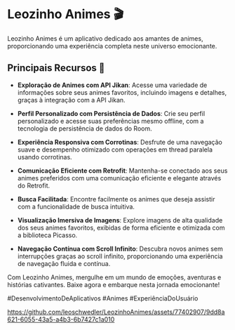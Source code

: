 # Leozinho Animes 🎬

Leozinho Animes é um aplicativo dedicado aos amantes de animes, proporcionando uma experiência completa neste universo emocionante.

## Principais Recursos 🚀

- **Exploração de Animes com API Jikan**: Acesse uma variedade de informações sobre seus animes favoritos, incluindo imagens e detalhes, graças à integração com a API Jikan.

- **Perfil Personalizado com Persistência de Dados**: Crie seu perfil personalizado e acesse suas preferências mesmo offline, com a tecnologia de persistência de dados do Room.

- **Experiência Responsiva com Corrotinas**: Desfrute de uma navegação suave e desempenho otimizado com operações em thread paralela usando corrotinas.

- **Comunicação Eficiente com Retrofit**: Mantenha-se conectado aos seus animes preferidos com uma comunicação eficiente e elegante através do Retrofit.

- **Busca Facilitada**: Encontre facilmente os animes que deseja assistir com a funcionalidade de busca intuitiva.

- **Visualização Imersiva de Imagens**: Explore imagens de alta qualidade dos seus animes favoritos, exibidas de forma eficiente e otimizada com a biblioteca Picasso.

- **Navegação Contínua com Scroll Infinito**: Descubra novos animes sem interrupções graças ao scroll infinito, proporcionando uma experiência de navegação fluida e contínua.

Com Leozinho Animes, mergulhe em um mundo de emoções, aventuras e histórias cativantes. Baixe agora e embarque nesta jornada emocionante!

#DesenvolvimentoDeAplicativos #Animes #ExperiênciaDoUsuário


https://github.com/leoschwedler/LeozinhoAnimes/assets/77402907/9dd8a621-6055-43a5-a4b3-6b7427c1a010
